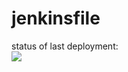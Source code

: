 # jenkinsfile
status of last deployment: <br>
<img src="https://github.com/YaroslavGorohov/testing-action/workflows/jenkins-action/badge.svg?branch=production"><br>
